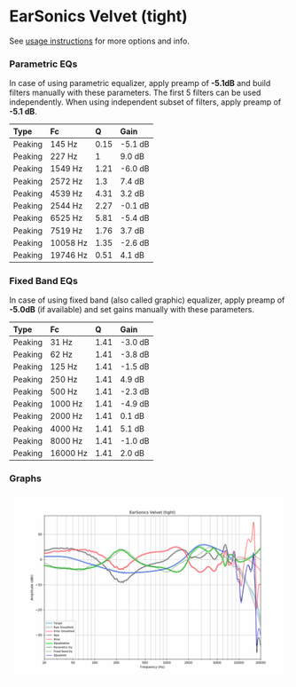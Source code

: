 # EarSonics Velvet (tight)
See [usage instructions](https://github.com/jaakkopasanen/AutoEq#usage) for more options and info.

### Parametric EQs
In case of using parametric equalizer, apply preamp of **-5.1dB** and build filters manually
with these parameters. The first 5 filters can be used independently.
When using independent subset of filters, apply preamp of **-5.1 dB**.

| Type    | Fc       |    Q | Gain    |
|:--------|:---------|:-----|:--------|
| Peaking | 145 Hz   | 0.15 | -5.1 dB |
| Peaking | 227 Hz   | 1    | 9.0 dB  |
| Peaking | 1549 Hz  | 1.21 | -6.0 dB |
| Peaking | 2572 Hz  | 1.3  | 7.4 dB  |
| Peaking | 4539 Hz  | 4.31 | 3.2 dB  |
| Peaking | 2544 Hz  | 2.27 | -0.1 dB |
| Peaking | 6525 Hz  | 5.81 | -5.4 dB |
| Peaking | 7519 Hz  | 1.76 | 3.7 dB  |
| Peaking | 10058 Hz | 1.35 | -2.6 dB |
| Peaking | 19746 Hz | 0.51 | 4.1 dB  |

### Fixed Band EQs
In case of using fixed band (also called graphic) equalizer, apply preamp of **-5.0dB**
(if available) and set gains manually with these parameters.

| Type    | Fc       |    Q | Gain    |
|:--------|:---------|:-----|:--------|
| Peaking | 31 Hz    | 1.41 | -3.0 dB |
| Peaking | 62 Hz    | 1.41 | -3.8 dB |
| Peaking | 125 Hz   | 1.41 | -1.5 dB |
| Peaking | 250 Hz   | 1.41 | 4.9 dB  |
| Peaking | 500 Hz   | 1.41 | -2.3 dB |
| Peaking | 1000 Hz  | 1.41 | -4.9 dB |
| Peaking | 2000 Hz  | 1.41 | 0.1 dB  |
| Peaking | 4000 Hz  | 1.41 | 5.1 dB  |
| Peaking | 8000 Hz  | 1.41 | -1.0 dB |
| Peaking | 16000 Hz | 1.41 | 2.0 dB  |

### Graphs
![](./EarSonics%20Velvet%20(tight).png)